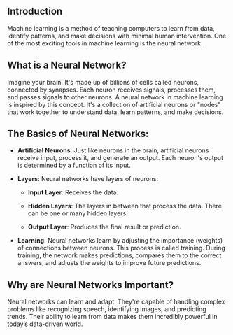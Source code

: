 ## Introduction

Machine learning is a method of teaching computers to learn from data,
identify patterns, and make decisions with minimal human intervention.
One of the most exciting tools in machine learning is the neural
network.

## What is a Neural Network?

Imagine your brain. It's made up of billions of cells called neurons,
connected by synapses. Each neuron receives signals, processes them, and
passes signals to other neurons. A neural network in machine learning is
inspired by this concept. It's a collection of artificial neurons or
"nodes" that work together to understand data, learn patterns, and make
decisions.

## The Basics of Neural Networks:

-   **Artificial Neurons**: Just like neurons in the brain, artificial
    neurons receive input, process it, and generate an output. Each
    neuron's output is determined by a function of its input.

-   **Layers**: Neural networks have layers of neurons:

    -   **Input Layer**: Receives the data.

    -   **Hidden Layers**: The layers in between that process the data.
        There can be one or many hidden layers.

    -   **Output Layer**: Produces the final result or prediction.

-   **Learning**: Neural networks learn by adjusting the importance
    (weights) of connections between neurons. This process is called
    training. During training, the network makes predictions, compares
    them to the correct answers, and adjusts the weights to improve
    future predictions.

## Why are Neural Networks Important?

Neural networks can learn and adapt. They're capable of handling complex
problems like recognizing speech, identifying images, and predicting
trends. Their ability to learn from data makes them incredibly powerful
in today’s data-driven world.
